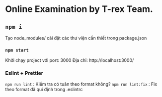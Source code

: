 # Online Examination by T-rex Team.


## `npm i`
Tạo node_modules/ cài đặt các thư viện cần thiết trong package.json

### `npm start`

Khởi chạy project với port: 3000
Địa chỉ: http://localhost:3000/

### Eslint + Prettier

`npm run lint` : Kiểm tra có tuân theo format không?
`npm run lint:fix` : Fix theo format đã qui định trong .eslintrc


